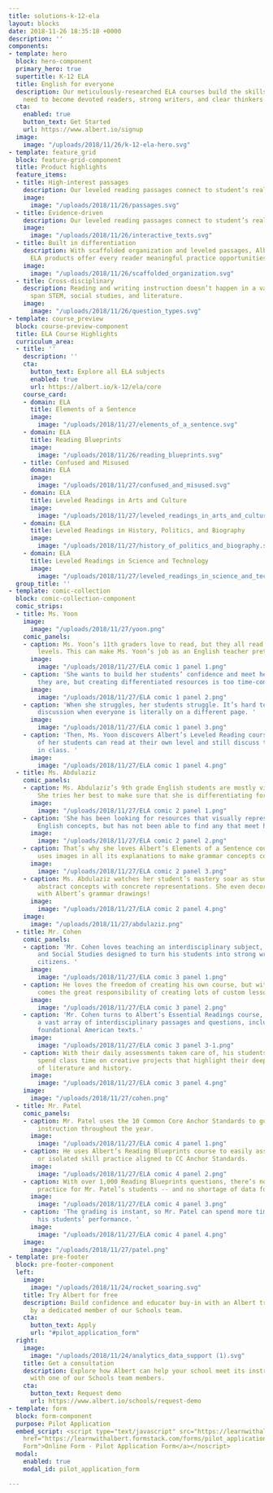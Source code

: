 ```yaml
---
title: solutions-k-12-ela
layout: blocks
date: 2018-11-26 18:35:18 +0000
description: ''
components:
- template: hero
  block: hero-component
  primary_hero: true
  supertitle: K-12 ELA
  title: English for everyone
  description: Our meticulously-researched ELA courses build the skills that students
    need to become devoted readers, strong writers, and clear thinkers.
  cta:
    enabled: true
    button_text: Get Started
    url: https://www.albert.io/signup
  image:
    image: "/uploads/2018/11/26/k-12-ela-hero.svg"
- template: feature_grid
  block: feature-grid-component
  title: Product highlights
  feature_items:
  - title: High-interest passages
    description: Our leveled reading passages connect to student’s real-life contexts.
    image:
      image: "/uploads/2018/11/26/passages.svg"
  - title: Evidence-driven
    description: Our leveled reading passages connect to student’s real-life contexts.
    image:
      image: "/uploads/2018/11/26/interactive_texts.svg"
  - title: Built in differentiation
    description: With scaffolded organization and leveled passages, Albert’s Core
      ELA products offer every reader meaningful practice opportunities.
    image:
      image: "/uploads/2018/11/26/scaffolded_organization.svg"
  - title: Cross-disciplinary
    description: Reading and writing instruction doesn’t happen in a vacuum. Our passages
      span STEM, social studies, and literature.
    image:
      image: "/uploads/2018/11/26/question_types.svg"
- template: course_preview
  block: course-preview-component
  title: ELA Course Highlights
  curriculum_area:
  - title: ''
    description: ''
    cta:
      button_text: Explore all ELA subjects
      enabled: true
      url: https://albert.io/k-12/ela/core
    course_card:
    - domain: ELA
      title: Elements of a Sentence
      image:
        image: "/uploads/2018/11/27/elements_of_a_sentence.svg"
    - domain: ELA
      title: Reading Blueprints
      image:
        image: "/uploads/2018/11/26/reading_blueprints.svg"
    - title: Confused and Misused
      domain: ELA
      image:
        image: "/uploads/2018/11/27/confused_and_misused.svg"
    - domain: ELA
      title: Leveled Readings in Arts and Culture
      image:
        image: "/uploads/2018/11/27/leveled_readings_in_arts_and_culture.svg"
    - domain: ELA
      title: Leveled Readings in History, Politics, and Biography
      image:
        image: "/uploads/2018/11/27/history_of_politics_and_biography.svg"
    - domain: ELA
      title: Leveled Readings in Science and Technology
      image:
        image: "/uploads/2018/11/27/leveled_readings_in_science_and_technology.svg"
  group_title: ''
- template: comic-collection
  block: comic-collection-component
  comic_strips:
  - title: Ms. Yoon
    image:
      image: "/uploads/2018/11/27/yoon.png"
    comic_panels:
    - caption: Ms. Yoon’s 11th graders love to read, but they all read at very different
        levels. This can make Ms. Yoon’s job as an English teacher pretty challenging.
      image:
        image: "/uploads/2018/11/27/ELA comic 1 panel 1.png"
    - caption: 'She wants to build her students’ confidence and meet her readers where
        they are, but creating differentiated resources is too time-consuming. '
      image:
        image: "/uploads/2018/11/27/ELA comic 1 panel 2.png"
    - caption: 'When she struggles, her students struggle. It’s hard to have a class
        discussion when everyone is literally on a different page. '
      image:
        image: "/uploads/2018/11/27/ELA comic 1 panel 3.png"
    - caption: 'Then, Ms. Yoon discovers Albert’s Leveled Reading course. Now all
        of her students can read at their own level and still discuss the same ideas
        in class. '
      image:
        image: "/uploads/2018/11/27/ELA comic 1 panel 4.png"
  - title: Ms. Abdulaziz
    comic_panels:
    - caption: Ms. Abdulaziz’s 9th grade English students are mostly visual learners.
        She tries her best to make sure that she is differentiating for their needs.
      image:
        image: "/uploads/2018/11/27/ELA comic 2 panel 1.png"
    - caption: 'She has been looking for resources that visually represent simple
        English concepts, but has not been able to find any that meet her needs. '
      image:
        image: "/uploads/2018/11/27/ELA comic 2 panel 2.png"
    - caption: That’s why she loves Albert’s Elements of a Sentence course, which
        uses images in all its explanations to make grammar concepts come to life.
      image:
        image: "/uploads/2018/11/27/ELA comic 2 panel 3.png"
    - caption: Ms. Abdulaziz watches her student’s mastery soar as students connect
        abstract concepts with concrete representations. She even decorates her classroom
        with Albert’s grammar drawings!
      image:
        image: "/uploads/2018/11/27/ELA comic 2 panel 4.png"
    image:
      image: "/uploads/2018/11/27/abdulaziz.png"
  - title: Mr. Cohen
    comic_panels:
    - caption: 'Mr. Cohen loves teaching an interdisciplinary subject, combining English
        and Social Studies designed to turn his students into strong writers and informed
        citizens. '
      image:
        image: "/uploads/2018/11/27/ELA comic 3 panel 1.png"
    - caption: He loves the freedom of creating his own course, but with great freedom
        comes the great responsibility of creating lots of custom lesson plans...
      image:
        image: "/uploads/2018/11/27/ELA comic 3 panel 2.png"
    - caption: 'Mr. Cohen turns to Albert’s Essential Readings course, which provides
        a vast array of interdisciplinary passages and questions, including his favorite:
        foundational American texts.'
      image:
        image: "/uploads/2018/11/27/ELA comic 3 panel 3-1.png"
    - caption: With their daily assessments taken care of, his students are free to
        spend class time on creative projects that highlight their deep understanding
        of literature and history.
      image:
        image: "/uploads/2018/11/27/ELA comic 3 panel 4.png"
    image:
      image: "/uploads/2018/11/27/cohen.png"
  - title: Mr. Patel
    comic_panels:
    - caption: Mr. Patel uses the 10 Common Core Anchor Standards to guide his ELA
        instruction throughout the year.
      image:
        image: "/uploads/2018/11/27/ELA comic 4 panel 1.png"
    - caption: He uses Albert’s Reading Blueprints course to easily assign mixed practice
        or isolated skill practice aligned to CC Anchor Standards.
      image:
        image: "/uploads/2018/11/27/ELA comic 4 panel 2.png"
    - caption: With over 1,000 Reading Blueprints questions, there’s no shortage of
        practice for Mr. Patel’s students -- and no shortage of data for him to analyze.
      image:
        image: "/uploads/2018/11/27/ELA comic 4 panel 3.png"
    - caption: 'The grading is instant, so Mr. Patel can spend more time understanding
        his students’ performance. '
      image:
        image: "/uploads/2018/11/27/ELA comic 4 panel 4.png"
    image:
      image: "/uploads/2018/11/27/patel.png"
- template: pre-footer
  block: pre-footer-component
  left:
    image:
      image: "/uploads/2018/11/24/rocket_soaring.svg"
    title: Try Albert for free
    description: Build confidence and educator buy-in with an Albert trial supported
      by a dedicated member of our Schools team.
    cta:
      button_text: Apply
      url: "#pilot_application_form"
  right:
    image:
      image: "/uploads/2018/11/24/analytics_data_support (1).svg"
    title: Get a consultation
    description: Explore how Albert can help your school meet its instructional goals
      with one of our Schools team members.
    cta:
      button_text: Request demo
      url: https://www.albert.io/schools/request-demo
- template: form
  block: form-component
  purpose: Pilot Application
  embed_script: <script type="text/javascript" src="https://learnwithalbert.formstack.com/forms/js.php/pilot_application"></script><noscript><a
    href="https://learnwithalbert.formstack.com/forms/pilot_application" title="Online
    Form">Online Form - Pilot Application Form</a></noscript>
  modal:
    enabled: true
    modal_id: pilot_application_form

---
```


